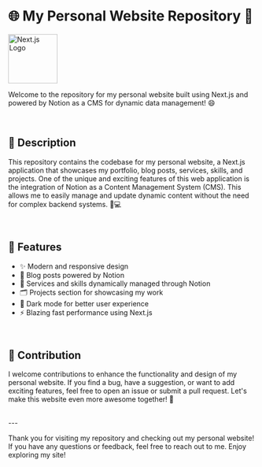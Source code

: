 # 🌐 My Personal Website Repository 🚀

<img src="https://cdn.worldvectorlogo.com/logos/next-js.svg" alt="Next.js Logo" width="100">

Welcome to the repository for my personal website built using Next.js and powered by Notion as a CMS for dynamic data management! 😄

<br>

## 📄 Description

This repository contains the codebase for my personal website, a Next.js application that showcases my portfolio, blog posts, services, skills, and projects. One of the unique and exciting features of this web application is the integration of Notion as a Content Management System (CMS). This allows me to easily manage and update dynamic content without the need for complex backend systems. 📝💻

<br>

## 🚀 Features

- ✨ Modern and responsive design
- 📝 Blog posts powered by Notion
- 💼 Services and skills dynamically managed through Notion
- 🗂️ Projects section for showcasing my work
- 🌙 Dark mode for better user experience
- ⚡ Blazing fast performance using Next.js

<br>

## 🤝 Contribution

I welcome contributions to enhance the functionality and design of my personal website. If you find a bug, have a suggestion, or want to add exciting features, feel free to open an issue or submit a pull request. Let's make this website even more awesome together! 🙌

<br>
---
<br>

Thank you for visiting my repository and checking out my personal website! If you have any questions or feedback, feel free to reach out to me. Enjoy exploring my site!
